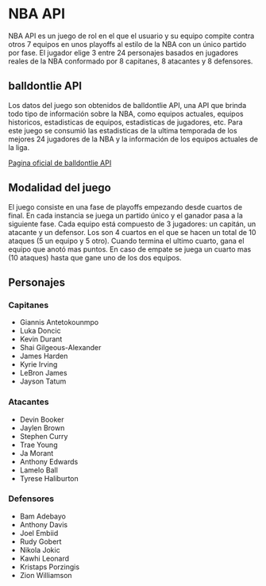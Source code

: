 # NBA API
NBA API es un juego de rol en el que el usuario y su equipo compite contra otros 7 equipos en unos playoffs al estilo de la NBA con un único partido por fase.
El jugador elige 3 entre 24 personajes basados en jugadores reales de la NBA conformado por 8 capitanes, 8 atacantes y 8 defensores.

## balldontlie API
Los datos del juego son obtenidos de balldontlie API, una API que brinda todo tipo de información sobre la NBA, como equipos actuales, equipos historicos, estadisticas de equipos, estadisticas de jugadores, etc.
Para este juego se consumió las estadisticas de la ultima temporada de los mejores 24 jugadores de la NBA y la información de los equipos actuales de la liga.

[Pagina oficial de balldontlie API](https://www.balldontlie.io)

## Modalidad del juego
El juego consiste en una fase de playoffs empezando desde cuartos de final. En cada instancia se juega un partido único y el ganador pasa a la siguiente fase.
Cada equipo está compuesto de 3 jugadores: un capitán, un atacante y un defensor.
Los  son 4 cuartos en el que se hacen un total de 10 ataques (5 un equipo y 5 otro). Cuando termina el ultimo cuarto, gana el equipo que anotó mas puntos. En caso de empate se juega un cuarto mas (10 ataques) hasta que gane uno de los dos equipos.

## Personajes
### Capitanes
- Giannis Antetokounmpo
- Luka Doncic
- Kevin Durant
- Shai Gilgeous-Alexander
- James Harden
- Kyrie Irving
- LeBron James
- Jayson Tatum
### Atacantes
- Devin Booker
- Jaylen Brown
- Stephen Curry
- Trae Young
- Ja Morant
- Anthony Edwards
- Lamelo Ball
- Tyrese Haliburton
### Defensores
- Bam Adebayo
- Anthony Davis
- Joel Embiid
- Rudy Gobert
- Nikola Jokic
- Kawhi Leonard
- Kristaps Porzingis
- Zion Williamson
